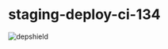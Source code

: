 # staging-deploy-ci-134
![depshield](https://staging.depshield.sonatype.org/badges/depshield-staging/stage-project-100/depshield.svg)
